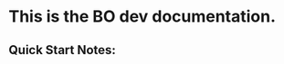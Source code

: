 # This is the **BO dev documentation**.

[//]: # (Refer to [Markdown]&#40;http://daringfireball.net/projects/markdown/&#41; for how to write markdown files.)
## Quick Start Notes:

[//]: # (1. Add images to the *images* folder if the file is referencing an image.)
